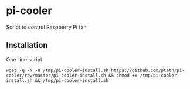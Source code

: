 # pi-cooler
Script to control Raspberry Pi fan

## Installation
One-line script

```
wget -q -N -O /tmp/pi-cooler-install.sh https://github.com/ptath/pi-cooler/raw/master/pi-cooler-install.sh && chmod +x /tmp/pi-cooler-install.sh && /tmp/pi-cooler-install.sh
```
